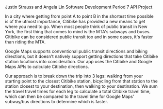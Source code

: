 Justin Strauss and Angela Lin
Software Development Period 7
API Project

In a city where getting from point A to point B in the shortest time possible is of the utmost importance, Citibike has provided a new means to get where you need to go. When most people think of public transit in New York, the first thing that comes to mind is the MTA's subways and buses. Citibike can be considered public transit too and in some cases, it's faster than riding the MTA. 

Google Maps supports conventional public transit directions and biking directions, but it doesn't natively support getting directions that take Citibike station locations into consideration. Our app uses the Citibike and Google Maps APIs to calculate Citibike directions.

Our approach is to break down the trip into 3 legs: walking from your starting point to the closest Citibike station, bicycling from that station to the station closest to your destination, then walking to your destination. We sum the travel travel times for each leg to calculate a total Citibike travel time, which can then be compared to the travel time for Google Maps' subway/bus directions to determine which is faster.